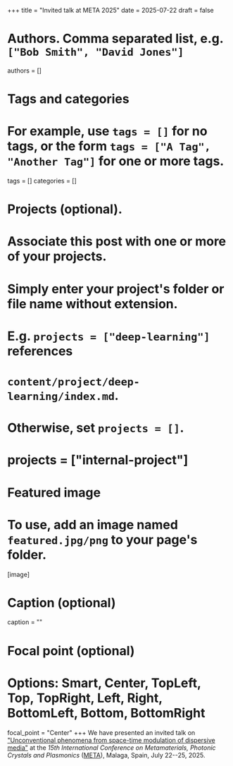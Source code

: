 +++
title = "Invited talk at META 2025"
date = 2025-07-22
draft = false

# Authors. Comma separated list, e.g. `["Bob Smith", "David Jones"]`
authors = []

# Tags and categories
# For example, use `tags = []` for no tags, or the form `tags = ["A Tag", "Another Tag"]` for one or more tags.
tags = []
categories = []

# Projects (optional).
#   Associate this post with one or more of your projects.
#   Simply enter your project's folder or file name without extension.
#   E.g. `projects = ["deep-learning"]` references
#   `content/project/deep-learning/index.md`.
#   Otherwise, set `projects = []`.
# projects = ["internal-project"]

# Featured image
# To use, add an image named `featured.jpg/png` to your page's folder.
[image]
  # Caption (optional)
  caption = ""

  # Focal point (optional)
  # Options: Smart, Center, TopLeft, Top, TopRight, Left, Right, BottomLeft, Bottom, BottomRight
  focal_point = "Center"
+++
We have presented an invited talk on
["Unconventional phenomena from space-time modulation of dispersive media"](/publication/rizza-meta-2025/)
at the *15th International Conference on Metamaterials, Photonic Crystals and Plasmonics* ([META]),
Malaga, Spain, July 22--25, 2025.


[META]: https://metaconferences.org/META25/index.php/META/index